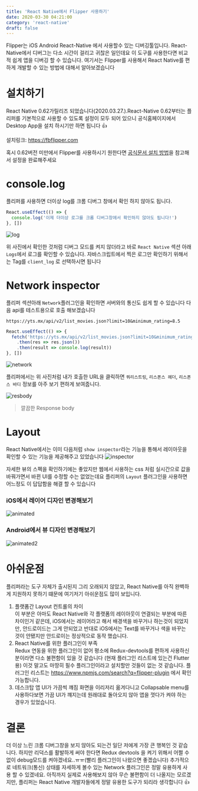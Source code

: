 ```yaml
---
title: 'React Native에서 Flipper 사용하기'
date: 2020-03-30 04:21:00
category: 'react-native'
draft: false
---
```


Flipper는 iOS Android React-Native 에서 사용할수 있는 디버깅툴입니다. React-Native에서 디버그는 다소 시간이 걸리고 귀찮은 일인데요 이 도구를 사용한다면 비교적 쉽게 앱을 디버깅 할 수 있습니다. 여기서는 Flipper를 사용해서 React Native를 편하게 개발할 수 있는 방법에 대해서 알아보겠습니다

# 설치하기

React Native 0.62가릴리즈 되었습니다(2020.03.27.).React-Native 0.62부터는 플리퍼를 기본적으로 사용할 수 있도록 설정이 모두 되어 있으니 공식홈페이지에서 Desktop App을 설치 하시기만 하면 됩니다 👍

설치링크: https://fbflipper.com

혹시 0.62버전 미만에서 Flipper를 사용하시기 원한다면 [공식문서 설치 방법](https://fbflipper.com/docs/getting-started.html#setup-your-react-native-app)을 참고해서 설정을 완료해주세요

# console.log

플리퍼를 사용하면 더이상 log를 크롬 디버그 창에서 확인 하지 않아도 됩니다.

```js
React.useEffect(() => {
  console.log('이제 더이상 로그를 크롬 디버그창에서 확인하지 않아도 됩니다!')
}, [])
```

<img src="images/flipper_log.png" alt ="log"/>

위 사진에서 확인한 것처럼 디버그 모드를 켜지 않더라고 바로 `React Native` 섹션 아래 `Logs`에서 로그를 확인할 수 있습니다. 자바스크립트에서 찍은 로그만 확인하기 위해서는 Tag를 `client_log` 로 선택하시면 됩니다

# Network inspector

플리퍼 섹션아래 `Network`플러그인을 확인하면 서버와의 통신도 쉽게 할 수 있습니다 다음 api를 테스트용으로 호출 해보겠습니다

`https://yts.mx/api/v2/list_movies.json?limit=10&minimum_rating=8.5`

```js
React.useEffect(() => {
  fetch('https://yts.mx/api/v2/list_movies.json?limit=10&minimum_rating=8.5')
    .then(res => res.json())
    .then(result => console.log(result))
}, [])
```

<img src="images/network.png" alt ="network"/>

플리퍼에서는 위 사진처럼 내가 호출한 URL을 클릭하면 `쿼리스트링`, `리스폰스 헤더`, `리스폰스 바디` 정보를 아주 보기 편하게 보여줍니다.

<img src="images/clean_res.png" alt ="resbody"/>

> 깔끔한 Response body

# Layout

React Native에서는 이미 다음처럼 `show inspector`라는 기능을 통해서 레이아웃을 확인할 수 있는 기능을 제공해주고 있었습니다
<img src="images/inspector.png" alt ="inspector" />

자세한 뷰의 스펙을 확인하기에는 좋았지만 웹에서 사용하는 css 처럼 실시간으로 값을 바꿔가면서 바뀐 UI를 수정할 수는 없었는데요 플리퍼의 `Layout` 플러그인을 사용하면 어느정도 이 답답함을 해결 할 수 있습니다

### iOS에서 레이어 디자인 변경해보기

<img src="images/animated.gif" alt ="animated"/>

### Android에서 뷰 디자인 변경해보기

<img src="images/animated2.gif" alt ="animated2"/>

# 아쉬운점

플리퍼라는 도구 자체가 출시된지 그리 오래되지 않았고, React Native를 아직 완벽하게 지원하지 못하기 떄문에 여기저기 아쉬운점도 많이 보입니다.

1. 플랫폼간 Layout 컨트롤의 차이  
   이 부분은 아마도 React Native와 각 플랫폼의 레이아웃이 연결되는 부분에 따른 차이인거 같은데, iOS에서는 레이어라고 해서 배경색을 바꾸거나 하는것이 되었지만, 안드로이드는 그게 안되었고 반대로 iOS에서는 Text를 바꾸거나 색을 바꾸는 것이 안됐지만 안드로이는 정상적으로 동작 했습니다.
2. React Native를 위한 플러그인이 부족  
   Redux 연동을 위한 플러그인이 없어 평소에 Redux-devtools를 편하게 사용하신 분이라면 다소 불편함이 있을 것 같습니다 (현재 플러그인 리스트에 있는건 Flutter용) 이것 말고도 마땅히 필수 플러그인이라고 설치할만 것들이 없는 것 같습니다. 플러그인 리스트는 https://www.npmjs.com/search?q=flipper-plugin 에서 확인 가능합니다.
3. 데스크탑 앱 UI가 가끔씩 꺠짐
   화면을 이리저리 옮겨다니고 Collapsable menu를 사용하다보면 가끔 UI가 꺠지는데 원래대로 돌아오지 않아 앱을 껏다가 켜야 하는 경우가 있었습니다.

# 결론

더 이상 느린 크롬 디버그창을 보지 않아도 되는건 일단 저에게 가장 큰 행복인 것 같습니다. 하지만 리덕스를 활발하게 써야 한다면 Redux devtools 을 켜기 위해서 어쩔 수 없이 debug모드를 켜야겠네요..ㅠㅠ(빨리 플러그인이 나왔으면 좋겠습니다) 추가적으로 네트워크(통신) 상태를 자세하게 볼수 있는 Network 플러그인은 정말 유용하게 사용 할 수 있겠네요. 아직까지 실제로 사용해보지 않아 무슨 불편함이 더 나올지는 모르겠지만, 플리퍼는 React Native 개발자들에게 정말 유용한 도구가 되리라 생각합니다 👍
